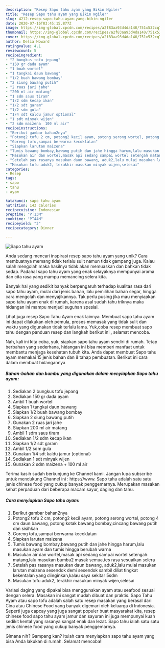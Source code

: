 ```yaml
---
description: "Resep Sapo tahu ayam yang Bikin Ngiler"
title: "Resep Sapo tahu ayam yang Bikin Ngiler"
slug: 4212-resep-sapo-tahu-ayam-yang-bikin-ngiler
date: 2020-07-16T03:45:15.877Z
image: https://img-global.cpcdn.com/recipes/a2f83aa93d4da140/751x532cq70/sapo-tahu-ayam-foto-resep-utama.jpg
thumbnail: https://img-global.cpcdn.com/recipes/a2f83aa93d4da140/751x532cq70/sapo-tahu-ayam-foto-resep-utama.jpg
cover: https://img-global.cpcdn.com/recipes/a2f83aa93d4da140/751x532cq70/sapo-tahu-ayam-foto-resep-utama.jpg
author: Delia Howard
ratingvalue: 4.1
reviewcount: 5
recipeingredient:
- "2 bungkus tofu jepang"
- "150 gr dada ayam"
- "1 buah wortel"
- "1 tangkai daun bawang"
- "1/2 buah bawang bombay"
- "2 siung bawang putih"
- "2 ruas jari jahe"
- "200 ml air matang"
- "1 sdm saus tiram"
- "1/2 sdm kecap ikan"
- "1/2 sdt garam"
- "1/2 sdm gula"
- "1/4 sdt kaldu jamur optional"
- "1 sdt minyak wijen"
- "2 sdm maizena  100 ml air"
recipeinstructions:
- "Berikut gambar bahan2nya"
- "Potong2 tofu 2 cm, potong2 kecil ayam, potong serong wortel, potong 4 cm daun bawang, potong kotak bawang bombay,cincang bawang putih dan sisihkan"
- "Goreng tofu,sampai berwarna kecoklatan"
- "Siapkan larutan maizena"
- "Tumis bawang bombay,bawang putih dan jahe hingga harum,lalu masukan ayam dan tumis hingga berubah warna"
- "Masukan air dan wortel,masak api sedang sampai wortel setengah matang,lalu masukan bumbu2 masak semua,tes rasa sesuaikan selera"
- "Setelah pas rasanya masukan daun bawang, aduk2,lalu mulai masukan larutan maizena sesendok demi sesendok sambil diliat tingkat kekentalan yang diinginkan,kalau saya sekitar 5sdm"
- "Masukan tofu aduk2, terakhir masukan minyak wijen,selesai"
categories:
- Resep
tags:
- sapo
- tahu
- ayam

katakunci: sapo tahu ayam 
nutrition: 143 calories
recipecuisine: Indonesian
preptime: "PT13M"
cooktime: "PT44M"
recipeyield: "3"
recipecategory: Dinner

---
```



![Sapo tahu ayam](https://img-global.cpcdn.com/recipes/a2f83aa93d4da140/751x532cq70/sapo-tahu-ayam-foto-resep-utama.jpg)

Anda sedang mencari inspirasi resep sapo tahu ayam yang unik? Cara membuatnya memang tidak terlalu sulit namun tidak gampang juga. Kalau salah mengolah maka hasilnya tidak akan memuaskan dan bahkan tidak sedap. Padahal sapo tahu ayam yang enak selayaknya mempunyai aroma dan cita rasa yang mampu memancing selera kita.

Banyak hal yang sedikit banyak berpengaruh terhadap kualitas rasa dari sapo tahu ayam, mulai dari jenis bahan, lalu pemilihan bahan segar, hingga cara mengolah dan menyajikannya. Tak perlu pusing jika mau menyiapkan sapo tahu ayam enak di rumah, karena asal sudah tahu triknya maka hidangan ini mampu menjadi suguhan spesial.

Lihat juga resep Sapo Tahu Ayam enak lainnya. Membuat sapo tahu ayam ini dapat dilakukan oleh pemula, proses memasak yang tidak sulit dan waktu yang digunakan tidak terlalu lama. Yuk,coba resep membuat sapo tahu dengan panduan resep dan langkah berikut ini , selamat mencoba.


Nah, kali ini kita coba, yuk, siapkan sapo tahu ayam sendiri di rumah. Tetap berbahan yang sederhana, hidangan ini bisa memberi manfaat untuk membantu menjaga kesehatan tubuh kita. Anda dapat membuat Sapo tahu ayam memakai 15 jenis bahan dan 8 tahap pembuatan. Berikut ini cara dalam membuat hidangannya.

<!--inarticleads1-->

##### Bahan-bahan dan bumbu yang digunakan dalam menyiapkan Sapo tahu ayam:

1. Sediakan 2 bungkus tofu jepang
1. Sediakan 150 gr dada ayam
1. Ambil 1 buah wortel
1. Siapkan 1 tangkai daun bawang
1. Siapkan 1/2 buah bawang bombay
1. Siapkan 2 siung bawang putih
1. Gunakan 2 ruas jari jahe
1. Siapkan 200 ml air matang
1. Ambil 1 sdm saus tiram
1. Sediakan 1/2 sdm kecap ikan
1. Siapkan 1/2 sdt garam
1. Ambil 1/2 sdm gula
1. Gunakan 1/4 sdt kaldu jamur (optional)
1. Sediakan 1 sdt minyak wijen
1. Gunakan 2 sdm maizena + 100 ml air


Terima kasih sudah berkunjung ke Channel kami. Jangan lupa subscribe untuk mendukung Channel ini : https://www. Sapo tahu adalah satu satu jenis chinese food yang cukup banyak penggemarnya. Merupakan masakan sehat perpaduan dari beberapa macam sayur, daging dan tahu. 

<!--inarticleads2-->

##### Cara menyiapkan Sapo tahu ayam:

1. Berikut gambar bahan2nya
1. Potong2 tofu 2 cm, potong2 kecil ayam, potong serong wortel, potong 4 cm daun bawang, potong kotak bawang bombay,cincang bawang putih dan sisihkan
1. Goreng tofu,sampai berwarna kecoklatan
1. Siapkan larutan maizena
1. Tumis bawang bombay,bawang putih dan jahe hingga harum,lalu masukan ayam dan tumis hingga berubah warna
1. Masukan air dan wortel,masak api sedang sampai wortel setengah matang,lalu masukan bumbu2 masak semua,tes rasa sesuaikan selera
1. Setelah pas rasanya masukan daun bawang, aduk2,lalu mulai masukan larutan maizena sesendok demi sesendok sambil diliat tingkat kekentalan yang diinginkan,kalau saya sekitar 5sdm
1. Masukan tofu aduk2, terakhir masukan minyak wijen,selesai


Variasi daging yang dipakai bisa menggunakan ayam atau seafood sesuai dengan selera. Masakan ini sangat mudah dibuat dan praktis. Sapo Tahu Ayam atau sapo tofu adalah salah satu resep masakan yang berasal dari Cina atau Chinese Food yang banyak digemari oleh keluarga di Indonesia. Seperti juga capcay yang juga sangat populer buat masyarakat kita, resep chinese food sapo tahu ayam jamur dan sayuran ini juga mempunyai kuah sedikit kental yang rasanya sangat enak dan lezat. Sapo tahu ialah satu satu jenis chinese food yang cukup banyak penggemarnya. 

Gimana nih? Gampang kan? Itulah cara menyiapkan sapo tahu ayam yang bisa Anda lakukan di rumah. Selamat mencoba!
